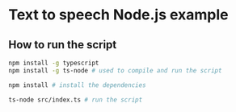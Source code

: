 # Text to speech Node.js example

## How to run the script

```bash
npm install -g typescript
npm install -g ts-node # used to compile and run the script

npm install # install the dependencies

ts-node src/index.ts # run the script
```
